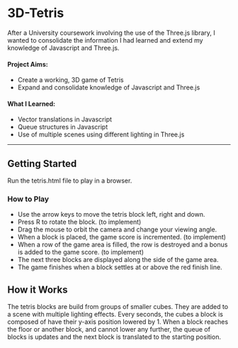 # 3D-Tetris
 
After a University coursework involving the use of the Three.js library, I wanted to consolidate the information I had learned and extend my knowledge of Javascript and Three.js.

#### Project Aims:
- Create a working, 3D game of Tetris
- Expand and consolidate knowledge of Javascript and Three.js

#### What I Learned:
- Vector translations in Javascript
- Queue structures in Javascript
- Use of multiple scenes using different lighting in Three.js

-------------------------------------------------------

## Getting Started
Run the tetris.html file to play in a browser.

### How to Play
- Use the arrow keys to move the tetris block left, right and down.
- Press R to rotate the block. (to implement)
- Drag the mouse to orbit the camera and change your viewing angle.
- When a block is placed, the game score is incremented. (to implement)
- When a row of the game area is filled, the row is destroyed and a bonus is added to the game score. (to implement)
- The next three blocks are displayed along the side of the game area.
- The game finishes when a block settles at or above the red finish line.

## How it Works
The tetris blocks are build from groups of smaller cubes. They are added to a scene with multiple lighting effects. Every seconds, the cubes a block is composed of have their y-axis position lowered by 1. When a block reaches the floor or another block, and cannot lower any further, the queue of blocks is updates and the next block is translated to the starting position.

